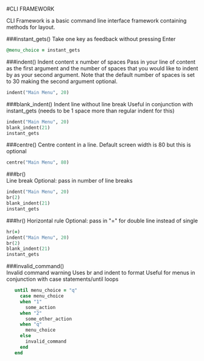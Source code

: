 #CLI FRAMEWORK

CLI Framework is a basic command line interface framework containing methods for layout.

###instant_gets()
  Take one key as feedback without pressing Enter
```ruby
@menu_choice = instant_gets
```

###indent()
  Indent content x number of spaces
  Pass in your line of content as the first argument and the number of spaces that you would like to indent by as your second argument. Note that the default number of spaces is set to 30 making the second argument optional.
```ruby
indent("Main Menu", 20)
```

###blank_indent()
  Indent line without line break
  Useful in conjunction with instant_gets (needs to be 1 space more than regular indent for this)
```ruby
indent("Main Menu", 20)
blank_indent(21)
instant_gets
```
  
###centre()
  Centre content in a line.
  Default screen width is 80 but this is optional
```ruby
centre("Main Menu", 80)
```
  
###br()  
  Line break
  Optional: pass in number of line breaks
```ruby
indent("Main Menu", 20)
br(2)
blank_indent(21)
instant_gets
```

###hr()
  Horizontal rule
  Optional: pass in "=" for double line instead of single
```ruby
hr(=)
indent("Main Menu", 20)
br(2)
blank_indent(21)
instant_gets
```
  
###invalid_command()  
  Invalid command warning
  Uses br and indent to format
  Useful for menus in conjunction with case statements/until loops 
```ruby
   until menu_choice = "q"
     case menu_choice
     when "1"
       some_action
     when "2"
       some_other_action
     when "q"
       menu_choice
     else
       invalid_command
     end
   end
```
